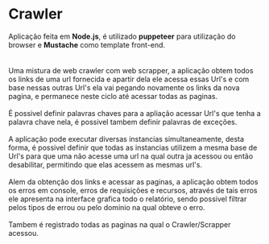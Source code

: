 # Crawler
Aplicação feita em <strong>Node.js</strong>, é utilizado <strong>puppeteer</strong> para utilização do browser e <strong>Mustache</strong> como template front-end.
<br/><br/><br/>
  Uma mistura de web crawler com web scrapper, a aplicação obtem todos os links de uma url fornecida e apartir dela ele acessa essas Url's e com base nessas outras Url's ela vai pegando novamente os links da nova pagina, e permanece neste ciclo até acessar todas as paginas. <br/><br/>
  É possivel definir palavras chaves para a apliação acessar Url's que tenha a palavra chave nela, é possivel tambem definir palavras de exceções.<br/><br/>
  A aplicação pode executar diversas instancias simultaneamente, desta forma, é possivel definir que todas as instancias utilizem a mesma base de Url's para que uma não acesse uma url na qual outra ja acessou ou então desabilitar, permitindo que elas acessem as mesmas url's.<br/><br/>
  Alem da obtenção dos links e acessar as paginas, a aplicação obtem todos os erros em console, erros de requisições e recursos, através de tais erros ele apresenta na interface grafica todo o relatório, sendo possivel filtrar pelos tipos de errou ou pelo dominio na qual obteve o erro.<br/><br/>
  Tambem é registrado todas as paginas na qual o Crawler/Scrapper acessou.
